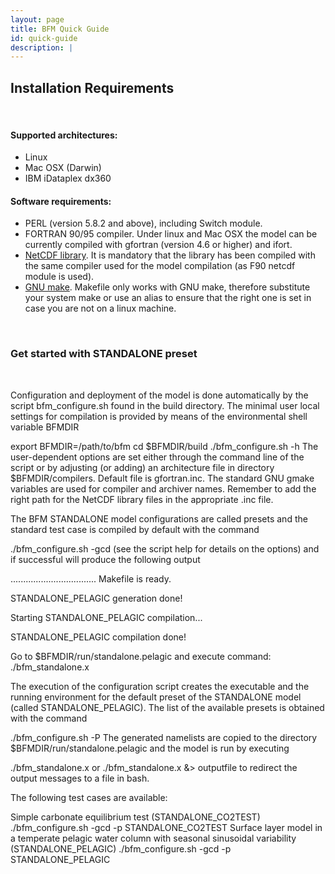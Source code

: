 ```yaml
---
layout: page
title: BFM Quick Guide
id: quick-guide
description: |
---
```


## Installation Requirements

<br/>

#### Supported architectures:

- Linux
- Mac OSX (Darwin)
- IBM iDataplex dx360

#### Software requirements:

- PERL (version 5.8.2 and above), including Switch module.
- FORTRAN 90/95 compiler. Under linux and Mac OSX the model can be currently compiled with gfortran (version 4.6 or higher) and ifort.
- [NetCDF library](http://www.unidata.ucar.edu/software/netcdf). It is mandatory that the library has been compiled with the same compiler used for the model compilation (as F90 netcdf module is used).
- [GNU make](https://www.gnu.org/software/make/). Makefile only works with GNU make, therefore substitute your system make or use an alias to ensure that the right one is set in case you are not on a linux machine.

<br/>

### Get started with STANDALONE preset

<br/>

Configuration and deployment of the model is done automatically by the script bfm_configure.sh found in the build directory. The minimal user local settings for compilation is provided by means of the environmental shell variable BFMDIR

export BFMDIR=/path/to/bfm
cd $BFMDIR/build
./bfm_configure.sh -h
The user-dependent options are set either through the command line of the script or by adjusting (or adding) an architecture file in directory $BFMDIR/compilers. Default file is gfortran.inc. The standard GNU gmake variables are used for compiler and archiver names. Remember to add the right path for the NetCDF library files in the appropriate .inc file.

The BFM STANDALONE model configurations are called presets and the standard test case is compiled by default with the command

./bfm_configure.sh -gcd
(see the script help for details on the options) and if successful will produce the following output

.................................. Makefile is ready.

STANDALONE_PELAGIC generation done!

Starting STANDALONE_PELAGIC compilation...

STANDALONE_PELAGIC compilation done!

Go to $BFMDIR/run/standalone.pelagic and execute command:
./bfm_standalone.x
 



The execution of the configuration script creates the executable and the running environment for the default preset of the STANDALONE model (called STANDALONE_PELAGIC). The list of the available presets is obtained with the command

./bfm_configure.sh -P 
The generated namelists are copied to the directory $BFMDIR/run/standalone.pelagic and the model is run by executing

./bfm_standalone.x
or
./bfm_standalone.x &> outputfile
to redirect the output messages to a file in bash.

The following test cases are available:

Simple carbonate equilibrium test (STANDALONE_CO2TEST)
./bfm_configure.sh -gcd -p STANDALONE_CO2TEST
Surface layer model in a temperate pelagic water column with seasonal sinusoidal variability (STANDALONE_PELAGIC)
./bfm_configure.sh -gcd -p STANDALONE_PELAGIC


